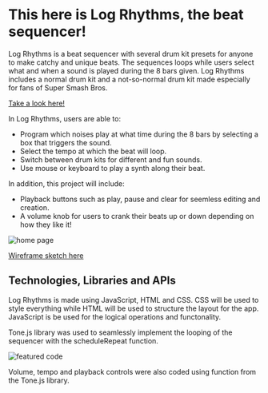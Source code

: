 # This here is Log Rhythms, the beat sequencer!

Log Rhythms is a beat sequencer with several drum kit presets for anyone to make catchy and unique beats. The sequences loops while users select what and when a sound is played during the 8 bars given. Log Rhythms includes a normal drum kit and a not-so-normal drum kit made especially for fans of Super Smash Bros.

[Take a look here!](https://colemartindale.github.io/Log-Rhythms/)

In Log Rhythms, users are able to:

* Program which noises play at what time during the 8 bars by selecting a box that triggers the sound.
* Select the tempo at which the beat will loop.
* Switch between drum kits for different and fun sounds.
* Use mouse or keyboard to play a synth along their beat.

In addition, this project will include:

* Playback buttons such as play, pause and clear for seemless editing and creation.
* A volume knob for users to crank their beats up or down depending on how they like it!

![home page](https://github.com/Colemartindale/Log-Rhythms/blob/main/Screen%20Shot%202022-07-13%20at%209.43.58%20PM.png)

[Wireframe sketch here](https://wireframe.cc/pro/pp/9c7cc4b95540657)

## Technologies, Libraries and APIs

Log Rhythms is made using JavaScript, HTML and CSS. CSS will be used to style everything while HTML will be used to structure the layout for the app. JavaScript is be used for the logical operations and functonality. 

Tone.js library was used to seamlessly implement the looping of the sequencer with the scheduleRepeat function. 

![featured code](https://github.com/Colemartindale/Log-Rhythms/blob/main/assets/scheduleRepeat.png)

Volume, tempo and playback controls were also coded using function from the Tone.js library.
